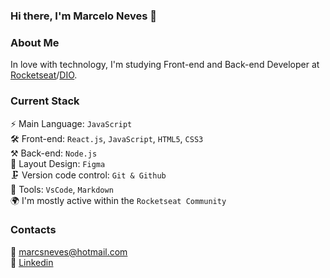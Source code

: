 
### Hi there, I'm Marcelo Neves 👋

### About Me<br>
In love with technology, I'm studying Front-end and Back-end Developer at [Rocketseat](https://www.rocketseat.com.br/)/[DIO](https://web.dio.me/).

### Current Stack<br>
⚡️ Main Language: `JavaScript`<br>
🛠  Front-end: `React.js`, `JavaScript`, `HTML5`, `CSS3`<br>
⚒  Back-end: `Node.js`<br>
🎨 Layout Design: `Figma`<br>
🗜  Version code control: `Git & Github`<br>
🚧 Tools: `VsCode`, `Markdown`<br>
🌍 I'm mostly active within the `Rocketseat Community`<br>

### Contacts<br>
📩 marcsneves@hotmail.com <br>
🔗 [Linkedin](https://www.linkedin.com/in/marcelo-neves-a8235a53/)


